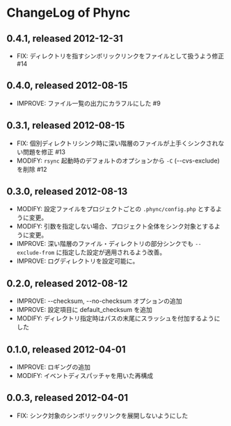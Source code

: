 ChangeLog of Phync
==================

0.4.1, released 2012-12-31
--------------------------

- FIX: ディレクトリを指すシンボリックリンクをファイルとして扱うよう修正 #14

0.4.0, released 2012-08-15
--------------------------

- IMPROVE: ファイル一覧の出力にカラフルにした #9

0.3.1, released 2012-08-15
--------------------------

- FIX: 個別ディレクトリシンク時に深い階層のファイルが上手くシンクされない問題を修正 #13
- MODIFY: `rsync` 起動時のデフォルトのオプションから `-C` (--cvs-exclude) を削除 #12

0.3.0, released 2012-08-13
--------------------------

- MODIFY: 設定ファイルをプロジェクトごとの `.phync/config.php` とするように変更。
- MODIFY: 引数を指定しない場合、プロジェクト全体をシンク対象とするように変更。
- IMPROVE: 深い階層のファイル・ディレクトリの部分シンクでも `--exclude-from` に指定した設定が適用されるよう改善。
- IMPROVE: ログディレクトリを設定可能に。

0.2.0, released 2012-08-12
--------------------------

- IMPROVE: --checksum, --no-checksum オプションの追加
- IMPROVE: 設定項目に default\_checksum を追加
- MODIFY: ディレクトリ指定時はパスの末尾にスラッシュを付加するようにした

0.1.0, released 2012-04-01
--------------------------

- IMPROVE: ロギングの追加
- MODIFY: イベントディスパッチャを用いた再構成

0.0.3, released 2012-04-01
--------------------------

- FIX: シンク対象のシンボリックリンクを展開しないようにした
